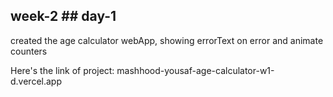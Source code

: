 ## week-2 ## day-1
created the age calculator webApp, showing errorText on error and animate counters

Here's the link of project: mashhood-yousaf-age-calculator-w1-d.vercel.app
